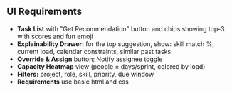 ## UI Requirements

- **Task List** with "Get Recommendation" button and chips showing top-3 with scores and fun emoji
- **Explainability Drawer:** for the top suggestion, show: skill match %, current load, calendar constraints, similar past tasks
- **Override & Assign** button; Notify assignee toggle
- **Capacity Heatmap** view (people × days/sprint, colored by load)
- **Filters:** project, role, skill, priority, due window
- **Requirements** use basic html and css